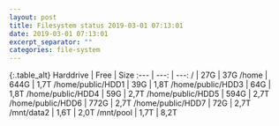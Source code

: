 ```yaml
---
layout: post
title: Filesystem status 2019-03-01 07:13:01
date: 2019-03-01 07:13:01
excerpt_separator: ""
categories: file-system
---
```

{:.table_alt}
Harddrive | Free | Size
:--- | ---: | ---:
/ | 27G | 37G
/home | 644G | 1,7T
/home/public/HDD1 | 39G | 1,8T
/home/public/HDD3 | 64G | 1,8T
/home/public/HDD4 | 59G | 2,7T
/home/public/HDD5 | 594G | 2,7T
/home/public/HDD6 | 772G | 2,7T
/home/public/HDD7 | 72G | 2,7T
/mnt/data2 | 1,6T | 2,0T
/mnt/pool | 1,7T | 8,2T
